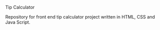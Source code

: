 Tip Calculator

Repository for front end tip calculator project written in HTML, CSS and Java Script.
